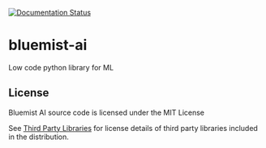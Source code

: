 [![Documentation Status](https://readthedocs.org/projects/bluemist-ai/badge/?version=latest)](https://bluemist-ai.readthedocs.io/en/latest/?badge=latest)

# bluemist-ai
Low code python library for ML

## License

Bluemist AI source code is licensed under the MIT License

See [Third Party Libraries](https://github.com/shashanka89/bluemist-ai/wiki/Third-Part-Libraries) for license details of third party libraries included in the distribution.
